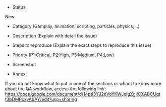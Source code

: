 - Status

New

- Category (Gamplay, animation, scripting, particles, physics,...)



- Description (Explain with detail the issue)



- Steps to reproduce (Explain the exact steps to reproduce this issue)



- Priority (P1:Critical, P2:High, P3:Medium, P4;Low)



- Screenshot



- Annex:

If you do not know what to put in one of the sections or whant to know more about the QA workflow, access the following link:
https://docs.google.com/document/d/14ptI3YJ2dVoYKWJplgXgIlCXABCUqtt3bDMPxxyA6AY/edit?usp=sharing
